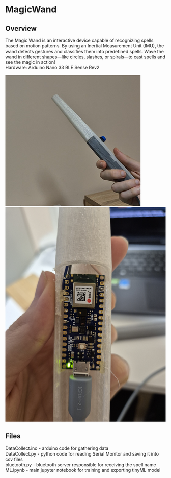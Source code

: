 # MagicWand
## Overview
The Magic Wand is an interactive device capable of recognizing spells based on motion patterns. By using an Inertial Measurement Unit (IMU), the wand detects gestures and classifies them into predefined spells. Wave the wand in different shapes—like circles, slashes, or spirals—to cast spells and see the magic in action! \
Hardware: Arduino Nano 33 BLE Sense Rev2

![Image 1](img/1.png)
![Image 2](img/2.png)

## Files
DataCollect.ino - arduino code for gathering data \
DataCollect.py - python code for reading Serial Monitor and saving it into csv files \
bluetooth.py - bluetooth server responsible for receiving the spell name \
ML.ipynb - main jupyter notebook for training and exporting tinyML model
